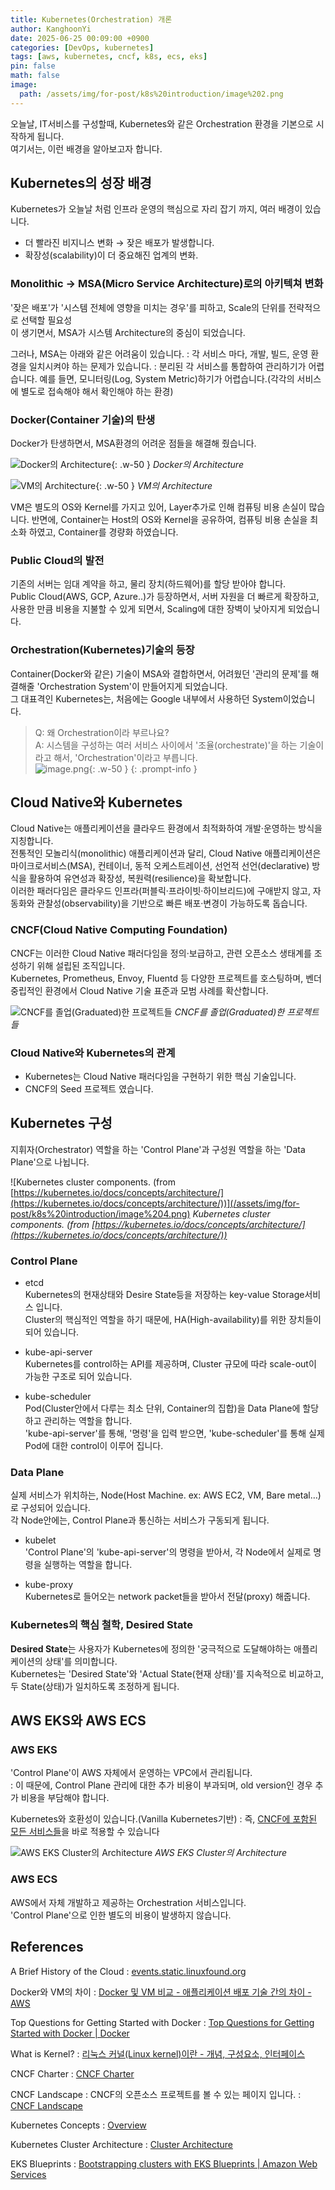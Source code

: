 ```yaml
---
title: Kubernetes(Orchestration) 개론
author: KanghoonYi
date: 2025-06-25 00:09:00 +0900
categories: [DevOps, kubernetes]
tags: [aws, kubernetes, cncf, k8s, ecs, eks]
pin: false
math: false
image:
  path: /assets/img/for-post/k8s%20introduction/image%202.png
---
```


오늘날, IT서비스를 구성할때, Kubernetes와 같은 Orchestration 환경을 기본으로 시작하게 됩니다.  
여기서는, 이런 배경을 알아보고자 합니다.

## Kubernetes의 성장 배경

Kubernetes가 오늘날 처럼 인프라 운영의 핵심으로 자리 잡기 까지, 여러 배경이 있습니다.  
- 더 빨라진 비지니스 변화 → 잦은 배포가 발생합니다.
- 확장성(scalability)이 더 중요해진 업계의 변화.

### Monolithic → MSA(Micro Service Architecture)로의 아키텍쳐 변화

'잦은 배포'가 '시스템 전체에 영향을 미치는 경우'를 피하고, Scale의 단위를 전략적으로 선택할 필요성  
이 생기면서, MSA가 시스템 Architecture의 중심이 되었습니다.  

그러나, MSA는 아래와 같은 어려움이 있습니다.
: 각 서비스 마다, 개발, 빌드, 운영 환경을 일치시켜야 하는 문제가 있습니다.
: 분리된 각 서비스를 통합하여 관리하기가 어렵습니다. 예를 들면, 모니터링(Log, System Metric)하기가 어렵습니다.(각각의 서비스에 별도로 접속해야 해서 확인해야 하는 환경)

### Docker(Container 기술)의 탄생

Docker가 탄생하면서, MSA환경의 어려운 점들을 해결해 줬습니다.

![Docker의 Architecture](/assets/img/for-post/k8s%20introduction/image.png){: .w-50 }
_Docker의 Architecture_
  
![VM의 Architecture](/assets/img/for-post/k8s%20introduction/image%201.png){: .w-50 }
_VM의 Architecture_

VM은 별도의 OS와 Kernel를 가지고 있어, Layer추가로 인해 컴퓨팅 비용 손실이 많습니다.
반면에, Container는 Host의 OS와 Kernel을 공유하여, 컴퓨팅 비용 손실을 최소화 하였고,
Container를 경량화 하였습니다.

### Public Cloud의 발전

기존의 서버는 임대 계약을 하고, 물리 장치(하드웨어)를 할당 받아야 합니다.  
Public Cloud(AWS, GCP, Azure..)가 등장하면서, 서버 자원을 더 빠르게 확장하고, 사용한 만큼 비용을 지불할 수 있게 되면서, Scaling에 대한 장벽이 낮아지게 되었습니다.

### Orchestration(Kubernetes)기술의 등장

Container(Docker와 같은) 기술이 MSA와 결합하면서, 어려웠던 '관리의 문제'를 해결해줄 'Orchestration System'이 만들어지게 되었습니다.  
그 대표격인 Kubernetes는, 처음에는 Google 내부에서 사용하던 System이었습니다.

> Q: 왜 Orchestration이라 부르나요?  
> A: 시스템을 구성하는 여러 서비스 사이에서 '조율(orchestrate)'을 하는 기술이라고 해서, 'Orchestration'이라고 부릅니다.  
> ![image.png](/assets/img/for-post/k8s%20introduction/image%202.png){: .w-50 }
{: .prompt-info }

## Cloud Native와 Kubernetes

Cloud Native는 애플리케이션을 클라우드 환경에서 최적화하여 개발·운영하는 방식을 지칭합니다.  
전통적인 모놀리식(monolithic) 애플리케이션과 달리, Cloud Native 애플리케이션은 마이크로서비스(MSA), 컨테이너, 동적 오케스트레이션, 선언적 선언(declarative) 방식을 활용하여 유연성과 확장성, 복원력(resilience)을 확보합니다.  
이러한 패러다임은 클라우드 인프라(퍼블릭·프라이빗·하이브리드)에 구애받지 않고, 자동화와 관찰성(observability)을 기반으로 빠른 배포·변경이 가능하도록 돕습니다.

### CNCF(Cloud Native Computing Foundation)

CNCF는 이러한 Cloud Native 패러다임을 정의·보급하고, 관련 오픈소스 생태계를 조성하기 위해 설립된 조직입니다.  
Kubernetes, Prometheus, Envoy, Fluentd 등 다양한 프로젝트를 호스팅하며, 벤더 중립적인 환경에서 Cloud Native 기술 표준과 모범 사례를 확산합니다.

![CNCF를 졸업(Graduated)한 프로젝트들](/assets/img/for-post/k8s%20introduction/image%203.png)
_CNCF를 졸업(Graduated)한 프로젝트들_

### Cloud Native와 Kubernetes의 관계

- Kubernetes는 Cloud Native 패러다임을 구현하기 위한 핵심 기술입니다.
- CNCF의 Seed 프로젝트 였습니다.

## Kubernetes 구성

지휘자(Orchestrator) 역할을 하는 'Control Plane'과 구성원 역할을 하는 'Data Plane'으로 나뉩니다.

![Kubernetes cluster components. (from [https://kubernetes.io/docs/concepts/architecture/](https://kubernetes.io/docs/concepts/architecture/))](/assets/img/for-post/k8s%20introduction/image%204.png)
_Kubernetes cluster components. (from [https://kubernetes.io/docs/concepts/architecture/](https://kubernetes.io/docs/concepts/architecture/))_

### Control Plane

- etcd  
  Kubernetes의 현재상태와 Desire State등을 저장하는 key-value Storage서비스 입니다.  
  Cluster의 핵심적인 역할을 하기 때문에, HA(High-availability)를 위한 장치들이 되어 있습니다.

- kube-api-server  
  Kubernetes를 control하는 API를 제공하며, Cluster 규모에 따라 scale-out이 가능한 구조로 되어 있습니다.

- kube-scheduler  
  Pod(Cluster안에서 다루는 최소 단위, Container의 집합)을 Data Plane에 할당하고 관리하는 역할을 합니다.  
  'kube-api-server'를 통해, '명령'을 입력 받으면, 'kube-scheduler'를 통해 실제 Pod에 대한 control이 이루어 집니다.


### Data Plane

실제 서비스가 위치하는, Node(Host Machine. ex: AWS EC2, VM, Bare metal…)로 구성되어 있습니다.  
각 Node안에는, Control Plane과 통신하는 서비스가 구동되게 됩니다.

- kubelet  
  'Control Plane'의 'kube-api-server'의 명령을 받아서, 각 Node에서 실제로 명령을 실행하는 역할을 합니다.

- kube-proxy  
  Kubernetes로 들어오는 network packet들을 받아서 전달(proxy) 해줍니다.


### Kubernetes의 핵심 철학, Desired State

**Desired State**는 사용자가 Kubernetes에 정의한 '궁극적으로 도달해야하는 애플리케이션의 상태'를 의미합니다.  
Kubernetes는 'Desired State'와 'Actual State(현재 상태)'를 지속적으로 비교하고, 두 State(상태)가 일치하도록 조정하게 됩니다.

## AWS EKS와 AWS ECS

### AWS EKS

'Control Plane'이 AWS 자체에서 운영하는 VPC에서 관리됩니다.  
: 이 때문에, Control Plane 관리에 대한 추가 비용이 부과되며, old version인 경우 추가 비용을 부담해야 합니다.

Kubernetes와 호환성이 있습니다.(Vanilla Kubernetes기반)
: 즉, [CNCF에 포함된 모든 서비스들](https://landscape.cncf.io/)을 바로 적용할 수 있습니다

![AWS EKS Cluster의 Architecture](/assets/img/for-post/k8s%20introduction/image%205.png)
_AWS EKS Cluster의 Architecture_

### AWS ECS

AWS에서 자체 개발하고 제공하는 Orchestration 서비스입니다.  
'Control Plane'으로 인한 별도의 비용이 발생하지 않습니다.

## References

A Brief History of the Cloud
: [events.static.linuxfound.org](https://events.static.linuxfound.org/sites/events/files/slides/CNCF%20Keynote%20Preso.pdf)

Docker와 VM의 차이
: [Docker 및 VM 비교 - 애플리케이션 배포 기술 간의 차이 - AWS](https://aws.amazon.com/ko/compare/the-difference-between-docker-vm/)

Top Questions for Getting Started with Docker
: [Top Questions for Getting Started with Docker \| Docker](https://www.docker.com/blog/top-questions-for-getting-started-with-docker/)

What is Kernel?
: [리눅스 커널(Linux kernel)이란 - 개념, 구성요소, 인터페이스](https://www.redhat.com/ko/topics/linux/what-is-the-linux-kernel)

CNCF Charter
: [CNCF Charter](https://github.com/cncf/foundation/blob/main/charter.md)

CNCF Landscape
: CNCF의 오픈소스 프로젝트를 볼 수 있는 페이지 입니다.
: [CNCF Landscape](https://landscape.cncf.io/?group=projects-and-products&view-mode=grid)

Kubernetes Concepts
: [Overview](https://kubernetes.io/docs/concepts/overview/)

Kubernetes Cluster Architecture
: [Cluster Architecture](https://kubernetes.io/docs/concepts/architecture/)

EKS Blueprints
: [Bootstrapping clusters with EKS Blueprints \| Amazon Web Services](https://aws.amazon.com/ko/blogs/containers/bootstrapping-clusters-with-eks-blueprints/)
